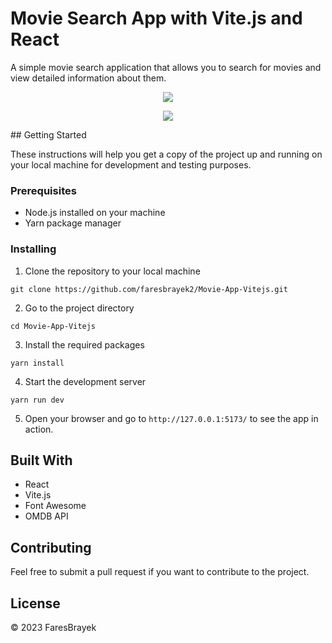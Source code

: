 # Movie Search App with Vite.js and React

A simple movie search application that allows you to search for movies and view detailed information about them.
<p align="center">
  <img src="https://i.ibb.co/Wg17FVz/image.png" />
</p>
<p align="center">
  <img src="https://i.ibb.co/rt2X6bR/image.png" />
</p>
## Getting Started

These instructions will help you get a copy of the project up and running on your local machine for development and testing purposes.

### Prerequisites

- Node.js installed on your machine
- Yarn package manager

### Installing

1. Clone the repository to your local machine
```
git clone https://github.com/faresbrayek2/Movie-App-Vitejs.git
```

2. Go to the project directory
```
cd Movie-App-Vitejs
```

3. Install the required packages
```
yarn install
```

4. Start the development server
```
yarn run dev
```

5. Open your browser and go to `http://127.0.0.1:5173/` to see the app in action.

## Built With

- React
- Vite.js
- Font Awesome
- OMDB API

## Contributing

Feel free to submit a pull request if you want to contribute to the project.

## License

&copy; 2023 FaresBrayek
